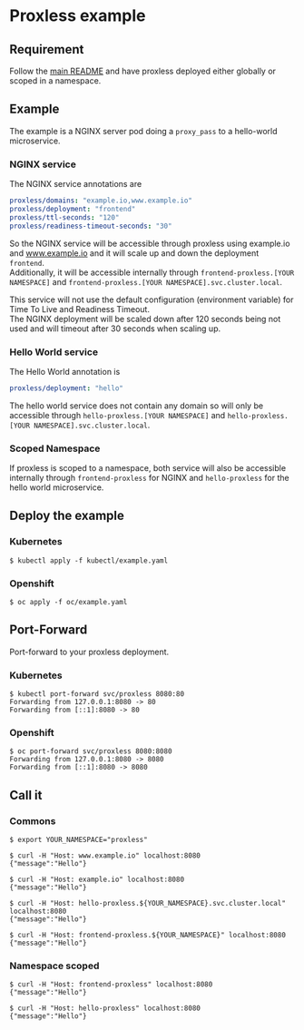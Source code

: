 # Proxless example

## Requirement

Follow the [main README](../README.md) and have proxless deployed either globally or scoped in a namespace.

## Example

The example is a NGINX server pod doing a `proxy_pass` to a hello-world microservice.

### NGINX service

The NGINX service annotations are 

```yaml
proxless/domains: "example.io,www.example.io"
proxless/deployment: "frontend"
proxless/ttl-seconds: "120"
proxless/readiness-timeout-seconds: "30"
```

So the NGINX service will be accessible through proxless using example.io and www.example.io and it will scale up and down the deployment `frontend`.  
Additionally, it will be accessible internally through `frontend-proxless.[YOUR NAMESPACE]` and `frontend-proxless.[YOUR NAMESPACE].svc.cluster.local`.

This service will not use the default configuration (environment variable) for Time To Live and Readiness Timeout.  
The NGINX deployment will be scaled down after 120 seconds being not used and will timeout after 30 seconds when scaling up.

### Hello World service

The Hello World annotation is 

```yaml
proxless/deployment: "hello"
```

The hello world service does not contain any domain so will only be accessible through `hello-proxless.[YOUR NAMESPACE]` and `hello-proxless.[YOUR NAMESPACE].svc.cluster.local`.

### Scoped Namespace

If proxless is scoped to a namespace, both service will also be accessible internally through `frontend-proxless` for NGINX and `hello-proxless` for the hello world microservice.

## Deploy the example

### Kubernetes

```shell script
$ kubectl apply -f kubectl/example.yaml
```

### Openshift

```shell script
$ oc apply -f oc/example.yaml
```

## Port-Forward

Port-forward to your proxless deployment.

### Kubernetes

```shell script
$ kubectl port-forward svc/proxless 8080:80
Forwarding from 127.0.0.1:8080 -> 80
Forwarding from [::1]:8080 -> 80
```

### Openshift

```shell script
$ oc port-forward svc/proxless 8080:8080
Forwarding from 127.0.0.1:8080 -> 8080
Forwarding from [::1]:8080 -> 8080
```

## Call it

### Commons

```shell script
$ export YOUR_NAMESPACE="proxless"

$ curl -H "Host: www.example.io" localhost:8080
{"message":"Hello"}

$ curl -H "Host: example.io" localhost:8080
{"message":"Hello"}

$ curl -H "Host: hello-proxless.${YOUR_NAMESPACE}.svc.cluster.local" localhost:8080
{"message":"Hello"}

$ curl -H "Host: frontend-proxless.${YOUR_NAMESPACE}" localhost:8080
{"message":"Hello"}
```

### Namespace scoped

```shell script
$ curl -H "Host: frontend-proxless" localhost:8080
{"message":"Hello"}

$ curl -H "Host: hello-proxless" localhost:8080
{"message":"Hello"}
```